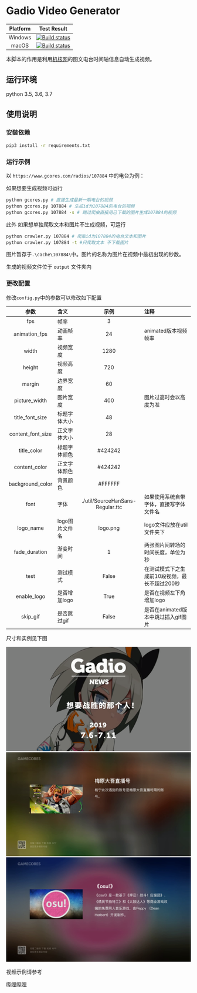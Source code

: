 # Gadio Video Generator

|Platform|Test Result|
|:---:|:---:|
|Windows|[![Build status](https://rabbitism.visualstudio.com/GadioVideo/_apis/build/status/GadioVideo-Python%20Windows%20Test)](https://rabbitism.visualstudio.com/GadioVideo/_build/latest?definitionId=2)|
|macOS|[![Build status](https://rabbitism.visualstudio.com/GadioVideo/_apis/build/status/GadioVideo-Python%20macOS)](https://rabbitism.visualstudio.com/GadioVideo/_build/latest?definitionId=1)|

本脚本的作用是利用[机核网](https://www.gcores.com)的图文电台时间轴信息自动生成视频。

## 运行环境

python 3.5, 3.6, 3.7

## 使用说明

### 安装依赖

```bash
pip3 install -r requirements.txt
```

### 运行示例

以 `https://www.gcores.com/radios/107884` 中的电台为例：

如果想要生成视频可运行

```bash
python gcores.py # 直接生成最新一期电台的视频
python gcores.py 107884 # 生成id为107884的电台的视频
python gcores.py 107884 -s # 跳过爬虫直接用已下载的图片生成107884的视频

```

此外
如果想单独爬取文本和图片不生成视频，可运行

```bash
python crawler.py 107884 # 爬取id为107884的电台文本和图片
python crawler.py 107884 -t #只爬取文本 不下载图片
```

图片暂存于`.\cache\107884\`中。图片的名称为图片在视频中最初出现的秒数。


生成的视频文件位于 `output` 文件夹内

### 更改配置

修改`config.py`中的参数可以修改如下配置

|参数|含义|示例|注释|
|:---:|:---|:---:|:---|
|fps|帧率|3|
|animation_fps|动画帧率|24|animated版本视频帧率|
|width|视频宽度|1280|
|height|视频高度|720|
|margin|边界宽度|60|
|picture_width|图片宽度|400|图片过高时会以高度为准|
|title_font_size|标题字体大小|48|
|content_font_size|正文字体大小|28|
|title_color|标题字体颜色|#424242|
|content_color|正文字体颜色|#424242|
|background_color|背景颜色|#FFFFFF|
|font|字体|./util/SourceHanSans-Regular.ttc|如果使用系统自带字体，直接写字体文件名|
|logo_name|logo图片文件名|logo.png|logo文件应放在util文件夹下|
|fade_duration|渐变时间|1|两张图片间转场的时间长度，单位为秒|
|test|测试模式|False|在测试模式下之生成前10段视频，最长不超过200秒|
|enable_logo|是否增加logo|True|是否在视频左下角增加logo|
|skip_gif|是否跳过gif|False|是否在animated版本中跳过插入gif图片|

尺寸和实例见下图

![sample](doc/sample1.png)
![sample](doc/sample2.png)
![sample](doc/sample3.png)

视频示例请参考

[哔哩哔哩](https://www.bilibili.com/video/av59856563)

